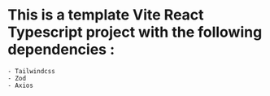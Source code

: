 # This is a template Vite React Typescript project with the following dependencies :

    - Tailwindcss
    - Zod
    - Axios
